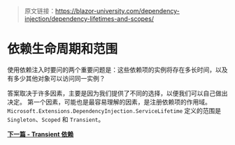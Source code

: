> 原文链接：https://blazor-university.com/dependency-injection/dependency-lifetimes-and-scopes/

# 依赖生命周期和范围
使用依赖注入时要问的两个重要问题是：这些依赖项的实例将存在多长时间，以及有多少其他对象可以访问同一实例？

答案取决于许多因素，主要是因为我们提供了不同的选择，以便我们可以自己做出决定。 第一个因素，可能也是最容易理解的因素，是注册依赖项的作用域。 `Microsoft.Extensions.DependencyInjection.ServiceLifetime` 定义的范围是 `Singleton`、`Scoped` 和 `Transient`。

**[下一篇 - Transient 依赖](/dependency-injection/dependency-lifetimes-and-scopes/transient-dependencies/)**